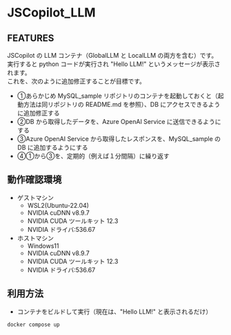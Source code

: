 # JSCopilot_LLM
## FEATURES
JSCopilot の LLM コンテナ（GlobalLLM と LocalLLM の両方を含む）です。  
実行すると python コードが実行され "Hello LLM!" というメッセージが表示されます。  
これを、次のように追加修正することが目標です。  
- ①あらかじめ MySQL_sample リポジトリのコンテナを起動しておくと（起動方法は同リポジトリの README.md を参照）、DB にアクセスできるように追加修正する
- ②DB から取得したデータを、Azure OpenAI Service に送信できるようにする
- ③Azure OpenAI Service から取得したレスポンスを、MySQL_sample の DB に追加するようにする
- ④①から③を、定期的（例えば１分間隔）に繰り返す
## 動作確認環境
- ゲストマシン
  - WSL2(Ubuntu-22.04)
  - NVIDIA cuDNN v8.9.7
  - NVIDIA CUDA ツールキット 12.3
  - NVIDIA ドライバ:536.67
- ホストマシン
  - Windows11
  - NVIDIA cuDNN v8.9.7
  - NVIDIA CUDA ツールキット 12.3
  - NVIDIA ドライバ:536.67
## 利用方法
- コンテナをビルドして実行（現在は、"Hello LLM!" と表示されるだけ）
```
docker compose up
```
